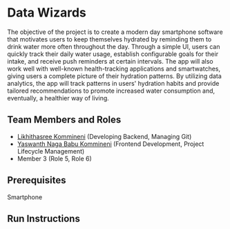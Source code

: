 # Data Wizards

The objective of the project is to create a modern day smartphone software that motivates users to keep themselves hydrated by reminding them to drink water more often throughout the day. Through a simple UI, users can quickly track their daily water usage, establish configurable goals for their intake, and receive push reminders at certain intervals. The app will also work well with well-known health-tracking applications and smartwatches, giving users a complete picture of their hydration patterns. By utilizing data analytics, the app will track patterns in users' hydration habits and provide tailored recommendations to promote increased water consumption and, eventually, a healthier way of living.

## Team Members and Roles

* [Likhithasree Kommineni](https://github.com/likhitha333/CIS641-HW2-Kommineni) (Developing Backend, Managing Git)
* [Yaswanth Naga Babu Kommineni](https://github.com/KommineniYaswanth/CIS641-HW2-kommineni) (Frontend Development, Project Lifecycle Management)
* Member 3 (Role 5, Role 6)

## Prerequisites
Smartphone

## Run Instructions
